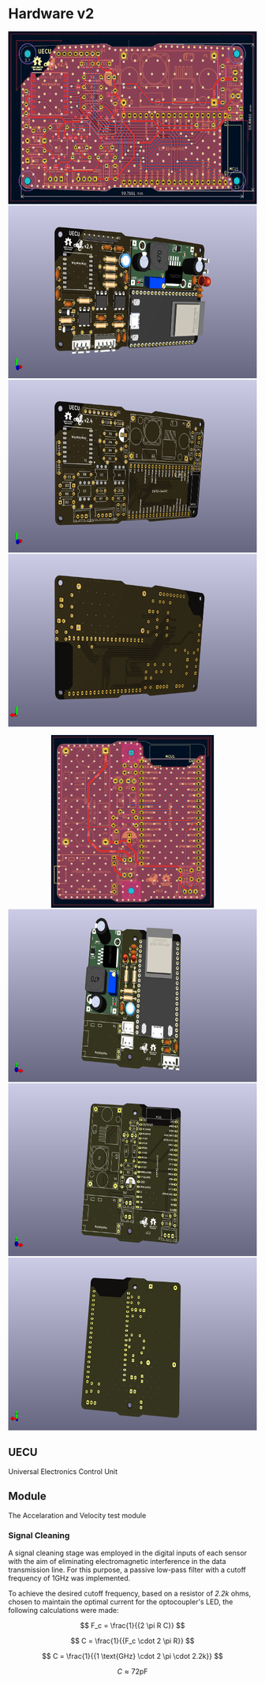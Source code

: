 # Hardware v2

<p align="center">
    <img src="renders/UECU-layout.PNG" alt="UECU layout" height="350">
    <img src="renders/UECU_3D-1.png" alt="UECU 3D 1" height="350">
    <img src="renders/UECU_3D-2.png" alt="UECU 3D 2" height="350">
    <img src="renders/UECU_3D-3.png" alt="UECU 3D 3" height="350">
</p>

<p align="center">
    <img src="renders/module-layout.PNG" alt="module layout" height="350">
    <img src="renders/module_3D-1.png" alt="module 3D 1" height="350">
    <img src="renders/module_3D-2.png" alt="module 3D 2" height="350">
    <img src="renders/module_3D-3.png" alt="module 3D 3" height="350">
</p>

## UECU

Universal Electronics Control Unit

## Module

The Accelaration and Velocity test module

### Signal Cleaning

A signal cleaning stage was employed in the digital inputs of each sensor with the aim of eliminating electromagnetic interference in the data transmission line. For this purpose, a passive low-pass filter with a cutoff frequency of 1GHz was implemented.

To achieve the desired cutoff frequency, based on a resistor of *2.2k* ohms, chosen to maintain the optimal current for the optocoupler's LED, the following calculations were made:

$$
F_c = \frac{1}{{2 \pi R C}}
$$

$$
C = \frac{1}{{F_c \cdot 2 \pi R}}
$$

$$
C = \frac{1}{{1 \text{GHz} \cdot 2 \pi \cdot 2.2k}}
$$

$$
C \approx 72 \text{pF}
$$
